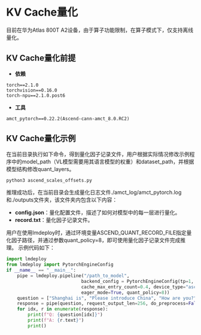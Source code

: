 
# KV Cache量化

目前在华为Atlas 800T A2设备，由于算子功能限制，在算子模式下，仅支持离线量化。

## KV Cache量化前提

- **依赖**

```shell
torch==2.1.0
torchvision==0.16.0
torch-npu==2.1.0.post6
```

- **工具**

```shell
amct_pytorch==0.22.2(Ascend-cann-amct_8.0.RC2)
```

## KV Cache量化示例

在当前目录执行如下命令，得到量化因子记录文件，用户根据实际情况修改示例程序中的model_path（VL模型需要用其语言模型的权重）和dataset_path，并根据模型结构修改quant_layers。

```python
python3 ascend_scales_offsets.py
```

推理成功后，在当前目录会生成量化日志文件./amct_log/amct_pytorch.log和./outputs文件夹，该文件夹内包含以下内容：

- **config.json**：量化配置文件，描述了如何对模型中的每一层进行量化。
- **record.txt**：量化因子记录文件。

用户在使用lmdeploy时，通过环境变量ASCEND_QUANT_RECORD_FILE指定量化因子路径，并通过参数quant_policy=8，即可使用量化因子记录文件完成推理。
示例代码如下：

```python
import lmdeploy
from lmdeploy import PytorchEngineConfig
if __name__ == "__main__":
    pipe = lmdeploy.pipeline("/path_to_model",
                            backend_config = PytorchEngineConfig(tp=1,
                            cache_max_entry_count=0.4, device_type="ascend",
                            eager_mode=True, quant_policy=8))
    question = ["Shanghai is", "Please introduce China", "How are you?"]
    response = pipe(question, request_output_len=256, do_preprocess=False)
    for idx, r in enumerate(response):
        print(f"Q: {question[idx]}")
        print(f"A: {r.text}")
        print()
```
